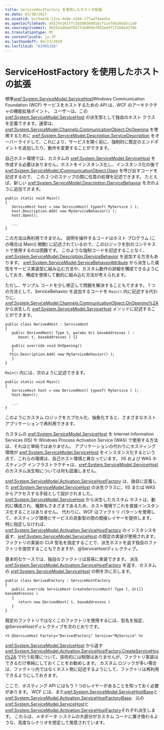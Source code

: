 ```yaml
---
title: ServiceHostFactory を使用したホストの拡張
ms.date: 03/30/2017
ms.assetid: bcc5ae1b-21ce-4e0e-a184-17fad74a441e
ms.openlocfilehash: e553fe161ffc5b50850d916cf1cef6b38dd5c1a9
ms.sourcegitcommit: 9b552addadfb57fab0b9e7852ed4f1f1b8a42f8e
ms.translationtype: MT
ms.contentlocale: ja-JP
ms.lasthandoff: 04/23/2019
ms.locfileid: "61991316"
---
```

# <a name="extending-hosting-using-servicehostfactory"></a>ServiceHostFactory を使用したホストの拡張
標準<xref:System.ServiceModel.ServiceHost>Windows Communication Foundation (WCF) サービスをホストするための API は、WCF のアーキテクチャの機能拡張ポイント。 ユーザーは、この <xref:System.ServiceModel.ServiceHost> の派生型として独自のホスト クラスを定義できます。通常は、<xref:System.ServiceModel.Channels.CommunicationObject.OnOpening> を使用するために <xref:System.ServiceModel.Description.ServiceDescription> をオーバーライドして、これにより、サービスを開く前に、強制的に既定のエンドポイントを追加したり、動作を変更することができます。  
  
 自己ホスト環境では、カスタムの <xref:System.ServiceModel.ServiceHost> を作成する必要はありません。ホストをインスタンス化し、インスタンス化の後で <xref:System.ServiceModel.ICommunicationObject.Open> を呼び出すコードを記述するので、 この 2 つのステップの間に任意の処理を記述できます。 たとえば、新しい <xref:System.ServiceModel.Description.IServiceBehavior> を次のように追加できます。  
  
```  
public static void Main()  
{  
   ServiceHost host = new ServiceHost( typeof( MyService ) );  
   host.Description.Add( new MyServiceBehavior() );  
   host.Open();  
  
   ...  
}  
```  
  
 この方法は再利用できません。 説明を操作するコードはホスト プログラム (この場合は Main() 関数) に記述されているので、このロジックを別のコンテキストで使用するのは困難です。 このような強制コードを記述することなく、<xref:System.ServiceModel.Description.IServiceBehavior> を追加する方法もあります。 <xref:System.ServiceModel.ServiceBehaviorAttribute> から派生した属性をサービス実装型に組み込む方法や、カスタム動作の詳細を構成できるようにしておき、構成を使用して動的に組み込む方法が考えられます。  
  
 ただし、サンプル コードを少し修正して問題を解決することもできます。 1 つの方法として、ServiceBehavior を追加するコードを `Main()` 内に記述する代わりに、<xref:System.ServiceModel.Channels.CommunicationObject.OnOpening%2A> から派生した <xref:System.ServiceModel.ServiceHost> メソッドに記述することができます。  
  
```  
public class DerivedHost : ServiceHost  
{  
   public DerivedHost( Type t, params Uri baseAddresses ) :  
      base( t, baseAddresses ) {}  
  
   public override void OnOpening()  
   {  
  this.Description.Add( new MyServiceBehavior() );  
   }  
}  
```  
  
 `Main()` 内には、次のように記述できます。  
  
```  
public static void Main()  
{  
   ServiceHost host = new DerivedHost( typeof( MyService ) );  
   host.Open();  
  
   ...  
}  
```  
  
 このようにカスタム ロジックをカプセル化、抽象化すると、さまざまなホスト アプリケーションで再利用できます。  
  
 カスタムの <xref:System.ServiceModel.ServiceHost> を Internet Information Services (IIS) や Windows Process Activation Service (WAS) で使用する方法は、それほど単純ではありません。 アプリケーションの代わりにホスティング環境が <xref:System.ServiceModel.ServiceHost> をインスタンス化するという点で、これらの環境は、自己ホスト環境と異なっています。 IIS および WAS ホスティング インフラストラクチャは、<xref:System.ServiceModel.ServiceHost> のカスタム派生物については何も認識しません。  
  
 <xref:System.ServiceModel.Activation.ServiceHostFactory> は、独自に定義した <xref:System.ServiceModel.ServiceHost> の派生クラスに、IIS または WAS からアクセスする手段として設計されました。 <xref:System.ServiceModel.ServiceHost> から派生したカスタム ホストは、動的に構成され、種類もさまざまであるため、ホスト環境でこれを直接インスタンス化することはありません。 代わりに、WCF はファクトリ パターンを使用して、ホスティング環境とサービスの具象型の間の間接レイヤーを提供します。 特に指定しなければ、<xref:System.ServiceModel.Activation.ServiceHostFactory> のインスタンスを返す、<xref:System.ServiceModel.ServiceHost> の既定の実装が使用されます。 ファクトリの実装の CLR 型名を指定することで、派生ホストを返す独自のファクトリを提供することもできますが、@ServiceHostディレクティブ。  
  
 基本的なケースでは、独自のファクトリは容易に実装できます。 派生 <xref:System.ServiceModel.Activation.ServiceHostFactory> を返す、カスタムの <xref:System.ServiceModel.ServiceHost> の例を次に示します。  
  
```  
public class DerivedFactory : ServiceHostFactory  
{  
   public override ServiceHost CreateServiceHost( Type t, Uri[] baseAddresses )  
   {  
      return new DerivedHost( t, baseAddresses )  
   }  
}  
```  
  
 既定のファクトリではなくこのファクトリを使用するには、型名を指定、@ServiceHostディレクティブを次のとおりです。  
  
```  
<% @ServiceHost Factory="DerivedFactory" Service="MyService" %>  
```  
  
 <xref:System.ServiceModel.ServiceHost> から返す <xref:System.ServiceModel.Activation.ServiceHostFactory.CreateServiceHost%2A> で行う処理について、技術的には制限はありませんが、ファクトリ実装はできるだけ単純にしておくことをお勧めします。 カスタム ロジックが多い場合は、ファクトリ内ではなくホスト側に記述するようにして、ファクトリは再利用できるようにしておきます。  
  
 ここで、ホスティング API にはもう 1 つのレイヤーがあることを知っておく必要があります。 WCF には、また<xref:System.ServiceModel.ServiceHostBase>と<xref:System.ServiceModel.Activation.ServiceHostFactoryBase>、元の<xref:System.ServiceModel.ServiceHost>と<xref:System.ServiceModel.Activation.ServiceHostFactory>それぞれ派生します。 これらは、メタデータ システムの大部分がカスタム コードに置き換わるような、高度なシナリオを想定して用意されています。
